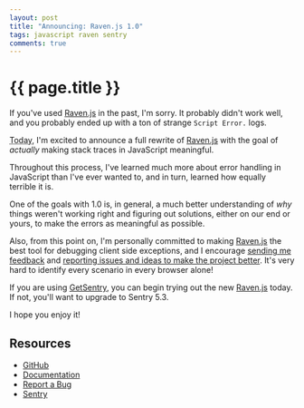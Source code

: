 ```yaml
---
layout: post
title: "Announcing: Raven.js 1.0"
tags: javascript raven sentry
comments: true
---
```


# {{ page.title }}
If you've used [Raven.js][1] in the past, I'm sorry. It probably didn't work well, and you probably ended up with a ton of strange `Script Error.` logs.

<abbr title="January 27th, 2013">Today</abbr>, I'm excited to announce a full rewrite of [Raven.js][1] with the goal of *actually* making stack traces in JavaScript meaningful.

Throughout this process, I've learned much more about error handling in JavaScript than I've ever wanted to, and in turn, learned how equally terrible it is.

One of the goals with 1.0 is, in general, a much better understanding of *why* things weren't working right and figuring out solutions, either on our end or yours, to make the errors as meaningful as possible.

Also, from this point on, I'm personally committed to making [Raven.js][1] the best tool for debugging client side exceptions, and I encourage [sending me feedback](https://twitter.com/mattrobenolt) and [reporting issues and ideas to make the project better][2]. It's very hard to identify every scenario in every browser alone!

If you are using [GetSentry][4], you can begin trying out the new [Raven.js][1] today. If not, you'll want to upgrade to Sentry 5.3.

I hope you enjoy it!



## Resources
* [GitHub][1]
* [Documentation][3]
* [Report a Bug][2]
* [Sentry][4]

[1]: https://github.com/getsentry/raven-js
[2]: https://github.com/getsentry/raven-js/issues
[3]: http://raven-js.readthedocs.org
[4]: http://getsentry.com
